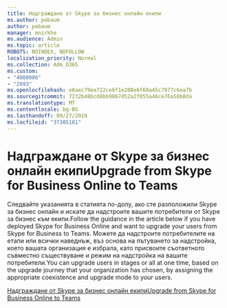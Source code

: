 ```yaml
---
title: Надграждане от Skype за бизнес онлайн екипи
ms.author: pebaum
author: pebaum
manager: mnirkhe
ms.audience: Admin
ms.topic: article
ROBOTS: NOINDEX, NOFOLLOW
localization_priority: Normal
ms.collection: Adm_O365
ms.custom:
- "4000006"
- "2693"
ms.openlocfilehash: e8aec79ee722ce6f1e208e6f60a45c7977c6ea7b
ms.sourcegitcommit: 7232b48bcd8bb9867d52a2f055a46ce76a58b8da
ms.translationtype: MT
ms.contentlocale: bg-BG
ms.lasthandoff: 09/27/2019
ms.locfileid: "37305181"
---
```

# <a name="upgrade-from-skype-for-business-online-to-teams"></a><span data-ttu-id="31448-102">Надграждане от Skype за бизнес онлайн екипи</span><span class="sxs-lookup"><span data-stu-id="31448-102">Upgrade from Skype for Business Online to Teams</span></span>  

<span data-ttu-id="31448-103">Следвайте указанията в статията по-долу, ако сте разположили Skype за бизнес онлайн и искате да надстроите вашите потребители от Skype за бизнес към екипи.</span><span class="sxs-lookup"><span data-stu-id="31448-103">Follow the guidance in the article below if you have deployed Skype for Business Online and want to upgrade your users from Skype for Business to Teams.</span></span> <span data-ttu-id="31448-104">Можете да надстроите потребителите на етапи или всички наведнъж, въз основа на пътуването за надстройка, което вашата организация е избрала, като присвоите съответното съвместно съществуване и режим на надстройка на вашите потребители.</span><span class="sxs-lookup"><span data-stu-id="31448-104">You can upgrade users in stages or all at one time, based on the upgrade journey that your organization has chosen, by assigning the appropriate coexistence and upgrade mode to your users.</span></span>

[<span data-ttu-id="31448-105">Надграждане от Skype за бизнес онлайн екипи</span><span class="sxs-lookup"><span data-stu-id="31448-105">Upgrade from Skype for Business Online to Teams</span></span>](https://docs.microsoft.com/MicrosoftTeams/upgrade-to-teams-execute-skypeforbusinessonline) 